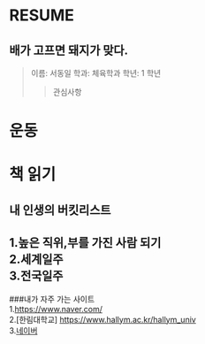 RESUME
======

배가 고프면 돼지가 맞다.
-----------------------
>이름: 서동일
>학과: 체육학과
>학년: 1 학년
>>관심사항
 # 운동
 # 책 읽기
  
  ## 내 인생의 버킷리스트  
1.높은 직위,부를 가진 사람 되기  
2.세계일주  
3.전국일주    
-------------------------------
###내가 자주 가는 사이트  
1.https://www.naver.com/    
2.[한림대학교] https://www.hallym.ac.kr/hallym_univ  
3.[네이버][1]







[1]:http://www.naver.com
